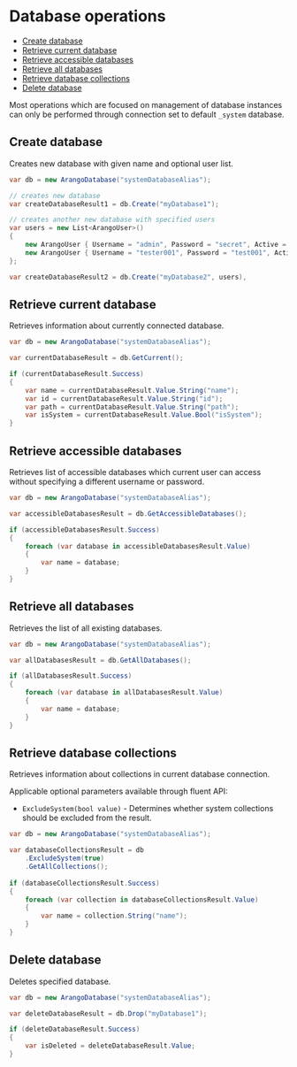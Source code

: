 # Database operations

- [Create database](#create-database)
- [Retrieve current database](#retrieve-current-database)
- [Retrieve accessible databases](#retrieve-accessible-databases)
- [Retrieve all databases](#retrieve-all-databases)
- [Retrieve database collections](#retrieve-database-collections)
- [Delete database](#delete-database)

Most operations which are focused on management of database instances can only be performed through connection set to default `_system` database.

## Create database

Creates new database with given name and optional user list.

```csharp
var db = new ArangoDatabase("systemDatabaseAlias");

// creates new database
var createDatabaseResult1 = db.Create("myDatabase1");

// creates another new database with specified users
var users = new List<ArangoUser>()
{
    new ArangoUser { Username = "admin", Password = "secret", Active = true },
    new ArangoUser { Username = "tester001", Password = "test001", Active = false } 
};

var createDatabaseResult2 = db.Create("myDatabase2", users), 
```

## Retrieve current database

Retrieves information about currently connected database.

```csharp
var db = new ArangoDatabase("systemDatabaseAlias");

var currentDatabaseResult = db.GetCurrent();

if (currentDatabaseResult.Success)
{
    var name = currentDatabaseResult.Value.String("name");
    var id = currentDatabaseResult.Value.String("id");
    var path = currentDatabaseResult.Value.String("path");
    var isSystem = currentDatabaseResult.Value.Bool("isSystem");
}
```

## Retrieve accessible databases

Retrieves list of accessible databases which current user can access without specifying a different username or password.

```csharp
var db = new ArangoDatabase("systemDatabaseAlias");

var accessibleDatabasesResult = db.GetAccessibleDatabases();

if (accessibleDatabasesResult.Success)
{
    foreach (var database in accessibleDatabasesResult.Value)
    {
        var name = database;
    }
}
```

## Retrieve all databases

Retrieves the list of all existing databases.

```csharp
var db = new ArangoDatabase("systemDatabaseAlias");

var allDatabasesResult = db.GetAllDatabases();

if (allDatabasesResult.Success)
{
    foreach (var database in allDatabasesResult.Value)
    {
        var name = database;
    }
}
```

## Retrieve database collections

Retrieves information about collections in current database connection.

Applicable optional parameters available through fluent API:

- `ExcludeSystem(bool value)` - Determines whether system collections should be excluded from the result.

```csharp
var db = new ArangoDatabase("systemDatabaseAlias");

var databaseCollectionsResult = db
    .ExcludeSystem(true)
    .GetAllCollections();
    
if (databaseCollectionsResult.Success)
{
    foreach (var collection in databaseCollectionsResult.Value)
    {
        var name = collection.String("name");
    }
}
```

## Delete database

Deletes specified database.

```csharp
var db = new ArangoDatabase("systemDatabaseAlias");

var deleteDatabaseResult = db.Drop("myDatabase1");

if (deleteDatabaseResult.Success)
{
    var isDeleted = deleteDatabaseResult.Value;
}
```